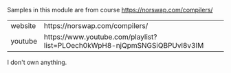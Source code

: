 Samples in this module are from course https://norswap.com/compilers/
<table>
<tr><td>website</td><td>https://norswap.com/compilers/</td></tr>
<tr>
<td>youtube</td><td>https://www.youtube.com/playlist?list=PLOech0kWpH8-njQpmSNGSiQBPUvl8v3IM</td></tr>
</table>
I don't own anything.